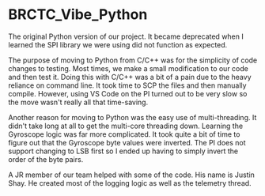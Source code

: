 # BRCTC_Vibe_Python
The original Python version of our project. It became deprecated when I learned the SPI library we were using did not function as expected.

The purpose of moving to Python from C/C++ was for the simplicity of code changes to testing. Most times, we make a small modification to our code and then test it. Doing this with C/C++ was a bit of a pain due to the heavy reliance on command line. It took time to SCP the files and then manually compile. However, using VS Code on the PI turned out to be very slow so the move wasn't really all that time-saving.

Another reason for moving to Python was the easy use of multi-threading. It didn't take long at all to get the multi-core threading down. Learning the Gyroscope logic was far more complicated. It took quite a bit of time to figure out that the Gyroscope byte values were inverted. The PI does not support changing to LSB first so I ended up having to simply invert the order of the byte pairs.

A JR member of our team helped with some of the code. His name is Justin Shay. He created most of the logging logic as well as the telemetry thread.
